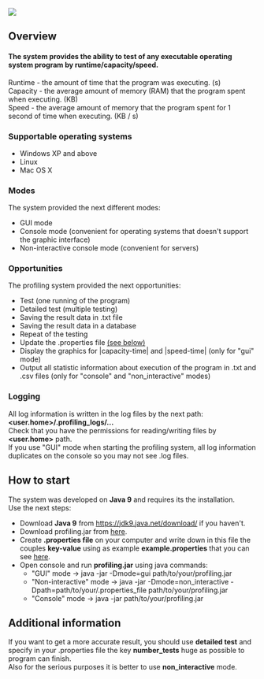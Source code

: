 ![](https://cloud.githubusercontent.com/assets/15519803/24955260/57217880-1f8b-11e7-8425-1ef022f4c7ae.jpg)
## **Overview**
#### **The system provides the ability to test of any executable operating system program by runtime/capacity/speed.**
Runtime - the amount of time that the program was executing. (s)<br />
Capacity - the average amount of memory (RAM) that the program spent when executing. (KB)<br />
Speed - the average amount of memory that the program spent for 1 second of time when executing. (KB / s)<br />

### Supportable operating systems
* Windows XP and above
* Linux
* Mac OS X

### Modes
The system provided the next different modes:
* GUI mode
* Console mode (convenient for operating systems that doesn't support the graphic interface)
* Non-interactive console mode (convenient for servers)

### Opportunities
The profiling system provided the next opportunities:
* Test (one running of the program)
* Detailed test (multiple testing)
* Saving the result data in .txt file
* Saving the result data in a database
* Repeat of the testing
* Update the .properties file [(see below)](#how-to-start)
* Display the graphics for |capacity-time| and |speed-time| (only for "gui" mode)
* Output all statistic information about execution of the program in .txt and .csv files (only for "console" and "non_interactive" modes)


### Logging
All log information is written in the log files by the next path: **<user.home>/.profiling_logs/...<br />**
Check that you have the permissions for reading/writing files by **<user.home>** path.<br/>
If you use "GUI" mode when starting the profiling system, all log information duplicates on the console so you may not see .log files.


## How to start
The system was developed on **Java 9** and requires its the installation. <br/>
Use the next steps:
* Download **Java 9** from https://jdk9.java.net/download/ if you haven't.
* Download profiling.jar from [here](https://github.com/tuxarb/profiling/blob/master/profiling.jar).
* Create **.properties file** on your computer and write down in this file the couples **key-value** using as example **example.properties** that you can see [here](https://github.com/tuxarb/profiling/blob/master/example.properties).
* Open console and run __profiling.jar__ using java commands:
    * "GUI" mode -> java -jar -Dmode=gui path/to/your/profiling.jar
    * "Non-interactive" mode -> java -jar -Dmode=non_interactive -Dpath=path/to/your/.properties_file path/to/your/profiling.jar
    * "Console" mode -> java -jar path/to/your/profiling.jar


## Additional information
If you want to get a more accurate result, you should use **detailed test** and specify in your .properties file the key **number_tests** huge as possible to program can finish. <br />
Also for the serious purposes it is better to use **non_interactive** mode.


